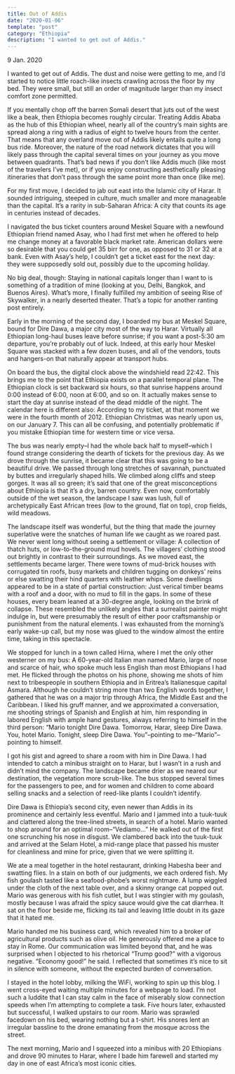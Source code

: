 ```yaml
---
title: Out of Addis
date: "2020-01-06"
template: "post"
category: "Ethiopia"
description: "I wanted to get out of Addis."
---
```


9 Jan. 2020

I wanted to get out of Addis. The dust and noise were getting to me, and I’d started to notice little roach-like insects crawling across the floor by my bed. They were small, but still an order of magnitude larger than my insect comfort zone permitted.

If you mentally chop off the barren Somali desert that juts out of the west like a beak, then Ethiopia becomes roughly circular. Treating Addis Ababa as the hub of this Ethiopian wheel, nearly all of the country’s main sights are spread along a ring with a radius of eight to twelve hours from the center. That means that any overland move out of Addis likely entails quite a long bus ride. Moreover, the nature of the road network dictates that you will likely pass through the capital several times on your journey as you move between quadrants. That’s bad news if you don’t like Addis much (like most of the travelers I’ve met), or if you enjoy constructing aesthetically pleasing itineraries that don’t pass through the same point more than once (like me).

For my first move, I decided to jab out east into the Islamic city of Harar. It sounded intriguing, steeped in culture, much smaller and more manageable than the capital. It’s a rarity in sub-Saharan Africa: A city that counts its age in centuries instead of decades.

I navigated the bus ticket counters around Meskel Square with a newfound Ethiopian friend named Asay, who I had first met when he offered to help me change money at a favorable black market rate. American dollars were so desirable that you could get 35 birr for one, as opposed to 31 or 32 at a bank. Even with Asay’s help, I couldn’t get a ticket east for the next day: they were supposedly sold out, possibly due to the upcoming holiday.

No big deal, though: Staying in national capitals longer than I want to is something of a tradition of mine (looking at you, Delhi, Bangkok, and Buenos Aires). What’s more, I finally fulfilled my ambition of seeing Rise of Skywalker, in a nearly deserted theater. That’s a topic for another ranting post entirely.

Early in the morning of the second day, I boarded my bus at Meskel Square, bound for Dire Dawa, a major city most of the way to Harar. Virtually all Ethiopian long-haul buses leave before sunrise; if you want a post-5:30 am departure, you’re probably out of luck. Indeed, at this early hour Meskel Square was stacked with a few dozen buses, and all of the vendors, touts and hangers-on that naturally appear at transport hubs.

On board the bus, the digital clock above the windshield read 22:42. This brings me to the point that Ethiopia exists on a parallel temporal plane. The Ethiopian clock is set backward six hours, so that sunrise happens around 0:00 instead of 6:00, noon at 6:00, and so on. It actually makes sense to start the day at sunrise instead of the dead middle of the night. The calendar here is different also: According to my ticket, at that moment we were in the fourth month of 2012. Ethiopian Christmas was nearly upon us, on our January 7. This can all be confusing, and potentially problematic if you mistake Ethiopian time for western time or vice versa.

The bus was nearly empty–I had the whole back half to myself–which I found strange considering the dearth of tickets for the previous day. As we drove through the sunrise, it became clear that this was going to be a beautiful drive. We passed through long stretches of savannah, punctuated by buttes and irregularly shaped hills. We climbed along cliffs and steep gorges. It was all so green; it’s said that one of the great misconceptions about Ethiopia is that it’s a dry, barren country. Even now, comfortably outside of the wet season, the landscape I saw was lush, full of archetypically East African trees (low to the ground, flat on top), crop fields, wild meadows.

The landscape itself was wonderful, but the thing that made the journey superlative were the snatches of human life we caught as we roared past. We never went long without seeing a settlement or village: A collection of thatch huts, or low-to-the-ground mud hovels. The villagers’ clothing stood out brightly in contrast to their surroundings. As we moved east, the settlements became larger. There were towns of mud-brick houses with corrugated tin roofs, busy markets and children tugging on donkeys’ reins or else swatting their hind quarters with leather whips. Some dwellings appeared to be in a state of partial construction: Just verical timber beams with a roof and a door, with no mud to fill in the gaps. In some of these houses, every beam leaned at a 30-degree angle, looking on the brink of collapse. These resembled the unlikely angles that a surrealist painter might indulge in, but were presumably the result of either poor craftsmanship or punishment from the natural elements. I was exhausted from the morning’s early wake-up call, but my nose was glued to the window almost the entire time, taking in this spectacle.

We stopped for lunch in a town called Hirna, where I met the only other westerner on my bus: A 60-year-old Italian man named Mario, large of nose and scarce of hair, who spoke much less English than most Ethiopians I had met. He flicked through the photos on his phone, showing me shots of him next to tribespeople in southern Ethiopia and in Eritrea’s Italianesque capital Asmara. Although he couldn’t string more than two English words together, I gathered that he was on a major trip through Africa, the Middle East and the Caribbean. I liked his gruff manner, and we approximated a conversation, me shooting strings of Spanish and English at him, him responding in labored English with ample hand gestures, always referring to himself in the third person: “Mario tonight Dire Dawa. Tomorrow, Harar, sleep Dire Dawa. You, hotel Mario. Tonight, sleep Dire Dawa. You”–pointing to me–“Mario”–pointing to himself.

I got his gist and agreed to share a room with him in Dire Dawa. I had intended to catch a minibus straight on to Harar, but I wasn’t in a rush and didn’t mind the company. The landscape became drier as we neared our destination, the vegetation more scrub-like. The bus stopped several times for the passengers to pee, and for women and children to come aboard selling snacks and a selection of reed-like plants I couldn’t identify.

Dire Dawa is Ethiopia’s second city, even newer than Addis in its prominence and certainly less eventful. Mario and I jammed into a tuuk-tuuk and clattered along the tree-lined streets, in search of a hotel. Mario wanted to shop around for an optimal room–“Vediamo…” He walked out of the first one scrunching his nose in disgust. We clambered back into the tuuk-tuuk and arrived at the Selam Hotel, a mid-range place that passed his muster for cleanliness and mine for price, given that we were splitting it.

We ate a meal together in the hotel restaurant, drinking Habesha beer and swatting flies. In a stain on both of our judgments, we each ordered fish. My fish goulash tasted like a seafood-phobe’s worst nightmare. A lump wiggled under the cloth of the next table over, and a skinny orange cat popped out. Mario was generous with his fish cutlet, but I was stingier with my goulash, mostly because I was afraid the spicy sauce would give the cat diarrhea. It sat on the floor beside me, flicking its tail and leaving little doubt in its gaze that it hated me.

Mario handed me his business card, which revealed him to a broker of agricultural products such as olive oil. He generously offered me a place to stay in Rome. Our communication was limited beyond that, and he was surprised when I objected to his rhetorical “Trump good?” with a vigorous negative. “Economy good!” he said. I reflected that sometimes it’s nice to sit in silence with someone, without the expected burden of conversation.

I stayed in the hotel lobby, milking the WiFi, working to spin up this blog. I went cross-eyed waiting multiple minutes for a webpage to load. I’m not such a luddite that I can stay calm in the face of miserably slow connection speeds when I’m attempting to complete a task. Five hours later, exhausted but successful, I walked upstairs to our room. Mario was sprawled facedown on his bed, wearing nothing but a t-shirt. His snores lent an irregular bassline to the drone emanating from the mosque across the street.

The next morning, Mario and I squeezed into a minibus with 20 Ethiopians and drove 90 minutes to Harar, where I bade him farewell and started my day in one of east Africa’s most iconic cities.
